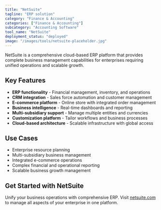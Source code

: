 ```yaml
---
title: "NetSuite"
tagline: "ERP solution"
category: "Finance & Accounting"
categories: ["Finance & Accounting"]
subcategory: "Accounting Software"
tool_name: "NetSuite"
deployment_status: "deployed"
image: "/images/tools/netsuite-placeholder.jpg"
---
```

NetSuite is a comprehensive cloud-based ERP platform that provides complete business management capabilities for enterprises requiring unified operations and scalable growth.

## Key Features

- **ERP functionality** - Financial management, inventory, and operations
- **CRM integration** - Sales force automation and customer management
- **E-commerce platform** - Online store with integrated order management
- **Business intelligence** - Real-time dashboards and reporting
- **Multi-subsidiary support** - Manage multiple entities and currencies
- **Customization platform** - Tailor workflows and business processes
- **Cloud-based architecture** - Scalable infrastructure with global access

## Use Cases

- Enterprise resource planning
- Multi-subsidiary business management
- Integrated e-commerce operations
- Complex financial and operational reporting
- Scalable business growth management

## Get Started with NetSuite

Unify your business operations with comprehensive ERP. Visit [netsuite.com](https://www.netsuite.com) to manage all aspects of your enterprise in one platform.